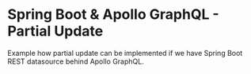 # Spring Boot & Apollo GraphQL - Partial Update

Example how partial update can be implemented if we have Spring Boot REST datasource behind Apollo GraphQL.


